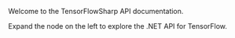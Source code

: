 
Welcome to the TensorFlowSharp API documentation.

Expand the node on the left to explore the .NET API for TensorFlow.
